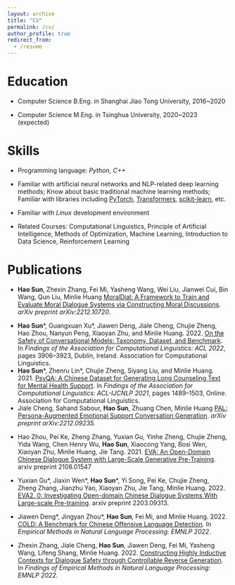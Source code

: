```yaml
---
layout: archive
title: "CV"
permalink: /cv/
author_profile: true
redirect_from:
  - /resume
---
```


Education
======
* Computer Science B.Eng. in Shanghai Jiao Tong University, 2016~2020

* Computer Science M.Eng. in Tsinghua University, 2020~2023 (expected)


Skills
======
* Programming language: *Python, C++* 

* Familiar with artificial neural networks and NLP-related deep learning methods; Know about basic traditional machine learning methods; Familiar with libraries including [PyTorch](http://pytorch.org/), [Transformers](https://huggingface.co/transformers/), [scikit-learn](https://scikit-learn.org/), etc.

* Familiar with *Linux* development environment

* Related Courses: Computational Linguistics, Principle of Artificial Intelligence, Methods of Optimization, Machine Learning, Introduction to Data Science, Reinforcement Learning

Publications
======

* **Hao Sun**, Zhexin Zhang, Fei Mi, Yasheng Wang, Wei Liu, Jianwei Cui, Bin Wang, Qun Liu, Minlie Huang [MoralDial: A Framework to Train and Evaluate Moral Dialogue Systems via Constructing Moral Discussions](https://arxiv.org/abs/2212.10720). *arXiv preprint arXiv:2212.10720*.

- **Hao Sun**\*, Guangxuan Xu\*, Jiawen Deng, Jiale Cheng, Chujie Zheng, Hao Zhou, Nanyun Peng, Xiaoyan Zhu, and Minlie Huang. 2022. [On the Safety of Conversational Models: Taxonomy, Dataset, and Benchmark](https://aclanthology.org/2022.findings-acl.308). In *Findings of the Association for Computational Linguistics: ACL 2022*, pages 3906–3923, Dublin, Ireland. Association for Computational Linguistics.
- **Hao Sun**\*, Zhenru Lin\*, Chujie Zheng, Siyang Liu, and Minlie Huang. 2021. [PsyQA: A Chinese Dataset for Generating Long Counseling Text for Mental Health Support](https://aclanthology.org/2021.findings-acl.130). In *Findings of the Association for Computational Linguistics: ACL-IJCNLP 2021*, pages 1489–1503, Online. Association for Computational Linguistics.
- Jiale Cheng, Sahand Sabour, **Hao Sun**, Zhuang Chen, Minlie Huang [PAL: Persona-Augmented Emotional Support Conversation Generation](https://arxiv.org/abs/2212.09235). *arXiv preprint arXiv:2212.09235.*

* Hao Zhou, Pei Ke, Zheng Zhang, Yuxian Gu, Yinhe Zheng, Chujie Zheng, Yida Wang, Chen Henry Wu, **Hao Sun**, Xiaocong Yang, Bosi Wen, Xiaoyan Zhu, Minlie Huang, Jie Tang. 2021. [EVA: An Open-Domain Chinese Dialogue System with Large-Scale Generative Pre-Training](https://arxiv.org/abs/2108.01547). arxiv preprint 2108.01547
* Yuxian Gu\*, Jiaxin Wen\*, **Hao Sun**\*, Yi Song, Pei Ke, Chujie Zheng, Zheng Zhang, Jianzhu Yao, Xiaoyan Zhu, Jie Tang, Minlie Huang. 2022. [EVA2. 0: Investigating Open-domain Chinese Dialogue Systems With Large-scale Pre-training](https://arxiv.org/abs/2203.09313). arxiv preprint 2203.09313.

* Jiawen Deng\*, Jingyan Zhou\*, **Hao Sun**, Fei Mi, and Minlie Huang. 2022. [COLD: A Benchmark for Chinese Offensive Language Detection](https://arxiv.org/abs/2201.06025). In *Empirical Methods in Natural Language Processing: EMNLP 2022*.
* Zhexin Zhang, Jiale Cheng, **Hao Sun**, Jiawen Deng, Fei Mi, Yasheng Wang, Lifeng Shang, Minlie Huang. 2022. [Constructing Highly Inductive Contexts for Dialogue Safety through Controllable Reverse Generation](https://arxiv.org/abs/2212.01810). In *Findings of Empirical Methods in Natural Language Processing: EMNLP 2022*.

